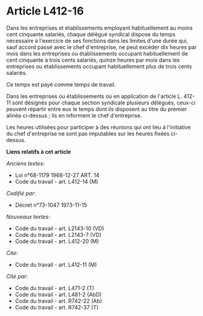 # Article L412-16

Dans les entreprises et établissements employant habituellement au moins cent cinquante salariés, chaque délégué syndical
dispose du temps nécessaire à l'exercice de ses fonctions dans les limites d'une durée qui, sauf accord passé avec le chef
d'entreprise, ne peut excéder dix heures par mois dans les entreprises ou établissements occupant habituellement de cent
cinquante à trois cents salariés, quinze heures par mois dans les entreprises ou établissements occupant habituellement plus
de trois cents salariés.

Ce temps est payé comme temps de travail.

Dans les entreprises ou établissements où en application de l'article L. 412-11 sont désignés pour chaque section syndicale
plusieurs délégués, ceux-ci peuvent répartir entre eux le temps dont ils disposent au titre du premier alinéa ci-dessus ; ils
en informent le chef d'entreprise.

Les heures utilisées pour participer à des réunions qui ont lieu à l'initiative du chef d'entreprise ne sont pas imputables
sur les heures fixées ci-dessus.

**Liens relatifs à cet article**

_Anciens textes_:

  - Loi n°68-1179 1968-12-27 ART. 14
  - Code du travail - art. L412-14 (M)

_Codifié par_:

  - Décret n°73-1047 1973-11-15

_Nouveaux textes_:

  - Code du travail - art. L2143-10 (VD)
  - Code du travail - art. L2143-7 (VD)
  - Code du travail - art. L412-20 (M)

_Cite_:

  - Code du travail - art. L412-11 (M)

_Cité par_:

  - Code du travail - art. L471-2 (T)
  - Code du travail - art. L481-2 (AbD)
  - Code du travail - art. R742-22 (Ab)
  - Code du travail - art. R742-37 (T)
